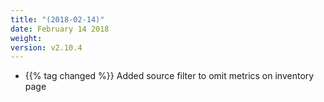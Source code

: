 ```yaml
---
title: "(2018-02-14)"
date: February 14 2018
weight:
version: v2.10.4
---
```


- {{% tag changed %}} Added source filter to omit metrics on inventory page
